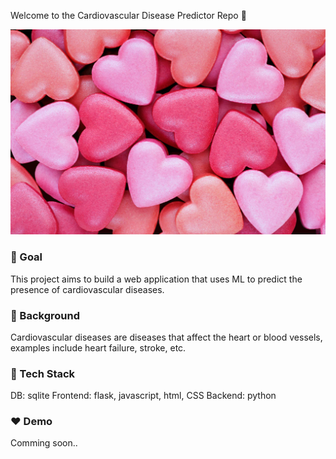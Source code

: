 Welcome to the Cardiovascular Disease Predictor Repo :yellow_heart:

![](assets/img/hearts.jpg)

### :blue_heart: Goal
This project aims to build a web application that uses ML to predict the presence of cardiovascular diseases.

### :purple_heart: Background
Cardiovascular diseases are diseases that affect the heart or blood vessels, examples include heart failure, stroke, etc.

### :purple_heart: Tech Stack
DB: sqlite
Frontend: flask, javascript, html, CSS
Backend: python

### :heart: Demo
Comming soon..
